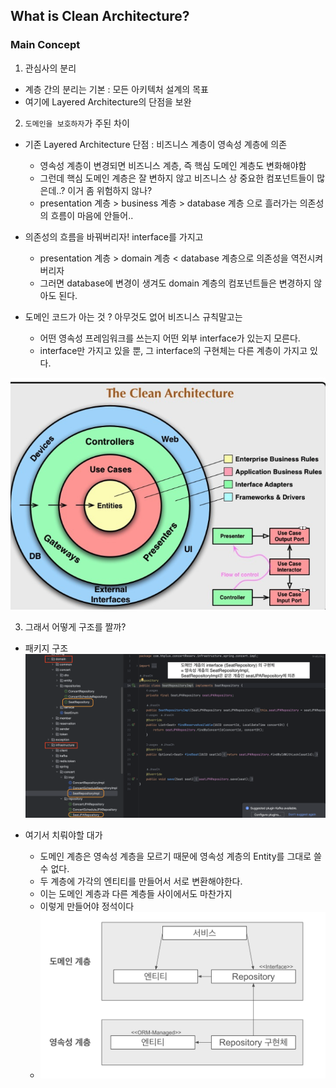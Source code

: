 ## What is Clean Architecture?

### Main Concept 
1. 관심사의 분리 
- 계층 간의 분리는 기본 : 모든 아키텍처 설계의 목표 
- 여기에 Layered Architecture의 단점을 보완 


2. `도메인을 보호하자`가 주된 차이 
- 기존 Layered Architecture 단점 : 비즈니스 계층이 영속성 계층에 의존
  -  영속성 계층이 변경되면 비즈니스 계층, 즉 핵심 도메인 계층도 변화해야함 
  - 그런데 핵심 도메인 계층은 잘 변하지 않고 비즈니스 상 중요한 컴포넌트들이 많은데..? 이거 좀 위험하지 않나?
  - presentation 계층 > business 계층 >  database 계층 으로 흘러가는 의존성의 흐름이 마음에 안들어..

    
- 의존성의 흐름을 바꿔버리자! interface를 가지고
  -  presentation 계층 > domain 계층 < database 계층으로 의존성을 역전시켜버리자 
  - 그러면 database에 변경이 생겨도 domain 계층의 컴포넌트들은 변경하지 않아도 된다.


- 도메인 코드가 아는 것 ? 아무것도 없어 비즈니스 규칙말고는 
  - 어떤 영속성 프레임워크를 쓰는지 어떤 외부 interface가 있는지 모른다. 
  - interface만 가지고 있을 뿐, 그 interface의 구현체는 다른 계층이 가지고 있다.
  
![스크린샷 2024-11-01 오전 12.14.44.png](%EC%8A%A4%ED%81%AC%EB%A6%B0%EC%83%B7%202024-11-01%20%EC%98%A4%EC%A0%84%2012.14.44.png)
 

3. 그래서 어떻게 구조를 짤까? 
- 패키지 구조 
![스크린샷 2024-11-05 오전 12.33.46.png](%EC%8A%A4%ED%81%AC%EB%A6%B0%EC%83%B7%202024-11-05%20%EC%98%A4%EC%A0%84%2012.33.46.png)


- 여기서 치뤄야할 대가 
  - 도메인 계층은 영속성 계층을 모르기 때문에 영속성 계층의 Entity를 그대로 쓸 수 없다. 
  - 두 계층에 가각의 엔티티를 만들어서 서로 변환해야한다.
  - 이는 도메인 계층과 다른 계층들 사이에서도 마찬가지 
  - 이렇게 만들어야 정석이다 
  - ![스크린샷 2024-11-05 오전 12.52.22.png](%EC%8A%A4%ED%81%AC%EB%A6%B0%EC%83%B7%202024-11-05%20%EC%98%A4%EC%A0%84%2012.52.22.png)